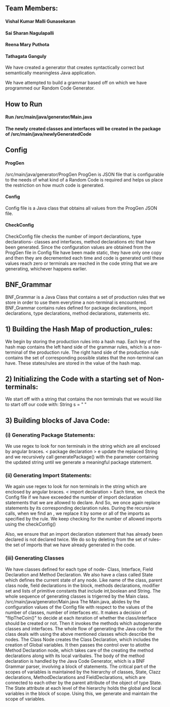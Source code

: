 ## Team Members: ##
#### Vishal Kumar Malli Gunasekaran ####
#### Sai Sharan Nagulapalli ####
#### Reena Mary Puthota ####
#### Tathagata Ganguly ####

We have created a generator that creates syntactically correct but semantically meaningless Java application.
 
We have attempted to build a grammar based off on which we have programmed our Random Code Generator.

## How to Run 
#### Run /src/main/java/generator/Main.java ####
#### The newly created classes and interfaces will be created in the package of /src/main/java/newlyGeneratedCode ####

## Config ##
 
#### ProgGen ####

/src/main/java/generator/ProgGen
ProgGen is JSON file that is configurable to the needs of what kind of a Random Code is required and helps us place the restriction on how much code is generated.

#### Config  ####
Config file is a Java class that obtains all values from the ProgGen JSON file.

#### CheckConfig ####
CheckConfig file checks the number of import declarations, type declarations- classes and interfaces, method declarations etc that have been generated. Since the configuration values are obtained from the ProgGen file in Config file have been made static, they have only one copy and then they are decremented each time and code is generated until these values reach zero or terminals are reached in the code string that we are generating, whichever happens earlier.

## BNF_Grammar ##
BNF_Grammar is a Java Class that contains a set of production rules that we store in order to use them everytime a non-terminal is encountered. 
BNF_Grammar contains rules defined for package declarations, import declarations, type declarations, method declarations, statements etc.

## 1) Building the Hash Map of production_rules: ##
We begin by storing the production rules into a hash map.
Each key of the hash map contains the left hand side of the grammar rules, which is a non-terminal of the production rule.
The right hand side of the production rule contains the set of corresponding possible states that the non-terminal can have.
These states/rules are stored in the value of the hash map.

## 2) Initializing the Code with a starting set of Non-terminals: ##
We start off with a string that contains the non terminals that we would like to start off our code with:
String s = "<package declaration> <import declarations>  <type declarations> "

## 3) Building blocks of Java Code: ##
### (i) Generating Package Statements: ###
We use regex to look for non terminals in the string which are all enclosed by angular braces.
 < package declaration >
e update the replaced String and we recursively call generatePackage() with the parameter containing the updated string until we generate a meaningful package statement.

### (ii) Generating Import Statements: ###
 We again use regex to look for non terminals in the string which are enclosed by angular braces.
 < import declaration >
Each time, we check the Config file if we have exceeded the number of import declaration statements that we are allowed to declare. And 
So, we once again replace <import declaration> statements by its corresponding declaration rules. 
During the recursive calls, when we find an <import identifier>, we replace it by some or all of the imports as specified by the <import identifier> rule.
We keep checking for the number of allowed imports using the checkConfig()

Also, we ensure that an import declaration statement that has already been declared is not declared twice. We do so by deleting from the set of rules-
the set of imports that we have already generated in the code.

### (iii) Generating Classes ###
We have classes defined for each type of node- Class, Interface, Field Declaration and Method Declaration.
We also have a class called State which defines the current state of any node.
Like name of the class, parent class node, field declarations in the block, methods declarations, modifier set and lists of primitive constants
that include int,boolean and String.
The whole sequence of generating classes is trigerred by the Main class.
/src/main/java/generator/Main.java
The Main.java, abides by the configuration values of the Config file with respect to the values of the number of classes, number of interfaces etc.
It makes a decision of "flipTheCoin()" to decide at each iteration of whether the class/interface should be created or not.
Then it invokes the methods which autogenerate classes and interfaces.
The whole flow of generating the Java code for the class deals with using the above mentioned classes which describe the nodes. 
The Class Node creates the Class Declaration, which includes the creation of Global variables. It then passes the control over to atiothe Method
Declaration node, which takes care of the creating the method declarations along with its local varibales.
The body of the method declaration is handled by the Java Code Generator, which is a BNF Grammar parser, involving a block of statements.
The critical part of the scopes of variables is maintained by the hierarchy of classes, State, Clazz declarations, MethodDeclarations and FieldDeclarations, 
which are connected to each other by the parent attribute of the object of type State.
The State attribute at each level of the hierarchy holds the global and local variables in the block of scope.
Using this, we generate and maintain the scope of variables.
